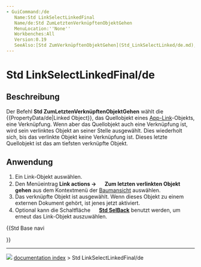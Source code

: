 ```yaml
---
- GuiCommand:/de
   Name:Std LinkSelectLinkedFinal
   Name/de:Std ZumLetztenVerknüpftenObjektGehen
   MenuLocation:''None''
   Workbenches:All
   Version:0.19
   SeeAlso:[Std ZumVerknüpftenObjektGehen](Std_LinkSelectLinked/de.md), [Std LinkSelectAllLinks](Std_LinkSelectAllLinks/de.md), [Std SelBack](Std_SelBack/de.md), [Std SelForward](Std_SelForward/de.md)
---
```


# Std LinkSelectLinkedFinal/de

## Beschreibung

Der Befehl **Std ZumLetztenVerknüpftenObjektGehen** wählt die {{PropertyData/de|Linked Object}}, das Quellobjekt eines [App-Link](App_Link/de.md)-Objekts, eine Verknüpfung. Wenn aber das Quellobjekt auch eine Verknüpfung ist, wird sein verlinktes Objekt an seiner Stelle ausgewählt. Dies wiederholt sich, bis das verlinkte Objekt keine Verknüpfung ist. Dieses letzte Quellobjekt ist das am tiefsten verknüpfte Objekt.

## Anwendung

1.  Ein Link-Objekt auswählen.
2.  Den Menüeintrag **Link actions → <img src="images/_Std_LinkSelectLinkedFinal.svg_" width=16px> Zum letzten verlinkten Objekt gehen** aus dem Kontextmenü der [Baumansicht](Tree_view/de.md) auswählen.
3.  Das verknüpfte Objekt ist ausgewählt. Wenn dieses Objekt zu einem externen Dokument gehört, ist jenes jetzt aktiviert.
4.  Optional kann die Schaltfläche **<img src="images/Std_SelBack.svg" width=16px> [Std SelBack](Std_SelBack/de.md)** benutzt werden, um erneut das Link-Objekt auszuwählen.





{{Std Base navi

}}



---
![](images/Button_right.svg) [documentation index](../README.md) > Std LinkSelectLinkedFinal/de
